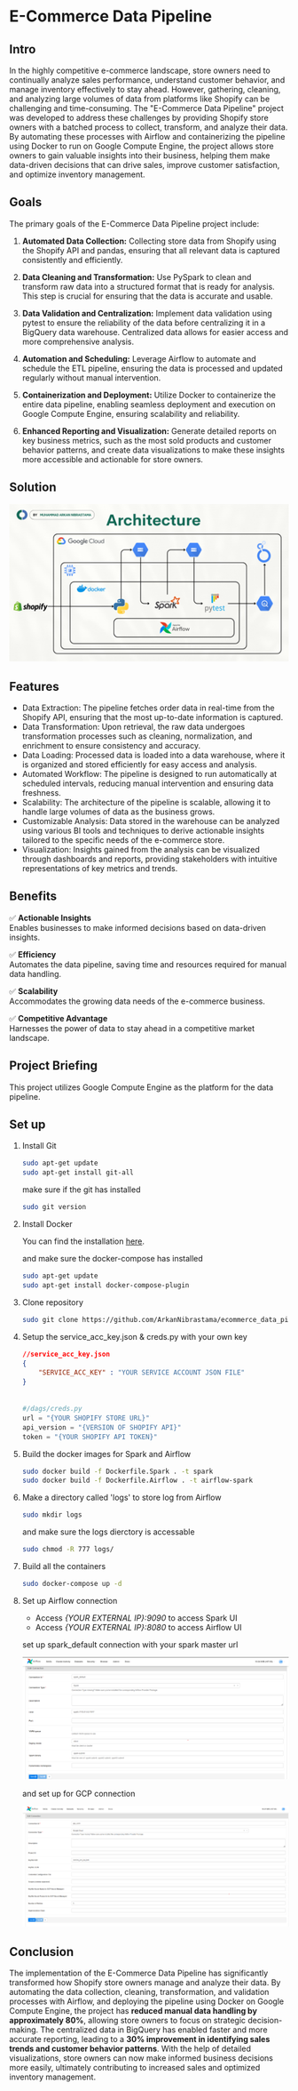 # E-Commerce Data Pipeline

## Intro
In the highly competitive e-commerce landscape, store owners need to continually analyze sales performance, understand customer behavior, and manage inventory effectively to stay ahead. However, gathering, cleaning, and analyzing large volumes of data from platforms like Shopify can be challenging and time-consuming. The "E-Commerce Data Pipeline" project was developed to address these challenges by providing Shopify store owners with a batched process to collect, transform, and analyze their data. By automating these processes with Airflow and containerizing the pipeline using Docker to run on Google Compute Engine, the project allows store owners to gain valuable insights into their business, helping them make data-driven decisions that can drive sales, improve customer satisfaction, and optimize inventory management.

## Goals
The primary goals of the E-Commerce Data Pipeline project include:

1. <b>Automated Data Collection:</b> Collecting store data from Shopify using the Shopify API and pandas, ensuring that all relevant data is captured consistently and efficiently.

2. <b>Data Cleaning and Transformation:</b> Use PySpark to clean and transform raw data into a structured format that is ready for analysis. This step is crucial for ensuring that the data is accurate and usable.

3. <b>Data Validation and Centralization:</b> Implement data validation using pytest to ensure the reliability of the data before centralizing it in a BigQuery data warehouse. Centralized data allows for easier access and more comprehensive analysis.

4. <b>Automation and Scheduling:</b> Leverage Airflow to automate and schedule the ETL pipeline, ensuring the data is processed and updated regularly without manual intervention.

5. <b>Containerization and Deployment:</b> Utilize Docker to containerize the entire data pipeline, enabling seamless deployment and execution on Google Compute Engine, ensuring scalability and reliability.

6. <b>Enhanced Reporting and Visualization:</b> Generate detailed reports on key business metrics, such as the most sold products and customer behavior patterns, and create data visualizations to make these insights more accessible and actionable for store owners.

## Solution
![architecture](./img/architecture.png)

## Features
- Data Extraction: The pipeline fetches order data in real-time from the Shopify API, ensuring that the most up-to-date information is captured.
- Data Transformation: Upon retrieval, the raw data undergoes transformation processes such as cleaning, normalization, and enrichment to ensure consistency and accuracy.
- Data Loading: Processed data is loaded into a data warehouse, where it is organized and stored efficiently for easy access and analysis.
- Automated Workflow: The pipeline is designed to run automatically at scheduled intervals, reducing manual intervention and ensuring data freshness.
- Scalability: The architecture of the pipeline is scalable, allowing it to handle large volumes of data as the business grows.
- Customizable Analysis: Data stored in the warehouse can be analyzed using various BI tools and techniques to derive actionable insights tailored to the specific needs of the e-commerce store.
- Visualization: Insights gained from the analysis can be visualized through dashboards and reports, providing stakeholders with intuitive representations of key metrics and trends.

## Benefits
✅ <b>Actionable Insights</b><br>
Enables businesses to make informed decisions based on data-driven insights.

✅ <b>Efficiency</b><br>Automates the data pipeline, saving time and resources required for manual data handling.

✅ <b>Scalability</b><br>Accommodates the growing data needs of the e-commerce business.

✅ <b>Competitive Advantage</b><br>Harnesses the power of data to stay ahead in a competitive market landscape.

## Project Briefing
This project utilizes Google Compute Engine as the platform for the data pipeline.

## Set up
1. Install Git

    ```bash
    sudo apt-get update
    sudo apt-get install git-all
    ```
    make sure if the git has installed
    ```bash
    sudo git version
    ```

2. Install Docker

    You can find the installation [here](https://docs.docker.com/engine/install/ubuntu/).

    
    and make sure the docker-compose has installed
    ```bash
    sudo apt-get update
    sudo apt-get install docker-compose-plugin
    ```

3. Clone repository

    ```bash
    sudo git clone https://github.com/ArkanNibrastama/ecommerce_data_pipeline.git
    ```

4. Setup the service_acc_key.json & creds.py with your own key
    ```json
    //service_acc_key.json
    {
        "SERVICE_ACC_KEY" : "YOUR SERVICE ACCOUNT JSON FILE"    
    }
  
    ```
    ```python
    #/dags/creds.py
    url = "{YOUR SHOPIFY STORE URL}"
    api_version = "{VERSION OF SHOPIFY API}"
    token = "{YOUR SHOPIFY API TOKEN}"
    ```

5. Build the docker images for Spark and Airflow

    ```bash
    sudo docker build -f Dockerfile.Spark . -t spark
    sudo docker build -f Dockerfile.Airflow . -t airflow-spark
    ```

6. Make a directory called 'logs' to store log from Airflow
    ```bash
    sudo mkdir logs
    ```
    and make sure the logs dierctory is accessable
    ```bash
    sudo chmod -R 777 logs/
    ```

7. Build all the containers

    ```bash
    sudo docker-compose up -d
    ```

8. Set up Airflow connection
    
    - Access *{YOUR EXTERNAL IP}:9090* to access Spark UI
    - Access *{YOUR EXTERNAL IP}:8080* to access Airflow UI

    set up spark_default connection with your spark master url

    ![spark_default connection](./img/spark_conn.png)

    and set up for GCP connection

    ![gcp connection](./img/gcp_con.png)

## Conclusion
The implementation of the E-Commerce Data Pipeline has significantly transformed how Shopify store owners manage and analyze their data. By automating the data collection, cleaning, transformation, and validation processes with Airflow, and deploying the pipeline using Docker on Google Compute Engine, the project has <b>reduced manual data handling by approximately 80%</b>, allowing store owners to focus on strategic decision-making. The centralized data in BigQuery has enabled faster and more accurate reporting, leading to a <b>30% improvement in identifying sales trends and customer behavior patterns</b>. With the help of detailed visualizations, store owners can now make informed business decisions more easily, ultimately contributing to increased sales and optimized inventory management.